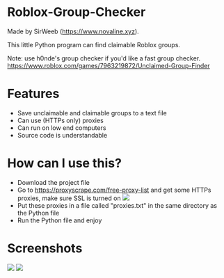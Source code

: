 # Roblox-Group-Checker
Made by SirWeeb (https://www.novaline.xyz).

This little Python program can find claimable Roblox groups.

Note: use h0nde's group checker if you'd like a fast group checker. https://www.roblox.com/games/7963219872/Unclaimed-Group-Finder

# Features
- Save unclaimable and claimable groups to a text file
- Can use (HTTPs only) proxies
- Can run on low end computers
- Source code is understandable

# How can I use this?
- Download the project file
- Go to https://proxyscrape.com/free-proxy-list and get some HTTPs proxies, make sure SSL is turned on <img src="https://media.discordapp.net/attachments/853622467021242408/910258525983346698/chrome_Q77ZNi3FGa.png"/>
- Put these proxies in a file called "proxies.txt" in the same directory as the Python file
- Run the Python file and enjoy

# Screenshots
<img src="https://media.discordapp.net/attachments/853622467021242408/910258037762183188/explorer_hoCmhTsIeX.png"/>
<img src="https://media.discordapp.net/attachments/853622467021242408/910259362096898118/py_H5QFl1MRKt.png"/>
